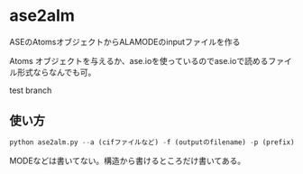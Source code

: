 # ase2alm
ASEのAtomsオブジェクトからALAMODEのinputファイルを作る

Atoms オブジェクトを与えるか、ase.ioを使っているのでase.ioで読めるファイル形式ならなんでも可。

test branch

## 使い方
```python
python ase2alm.py --a (cifファイルなど) -f (outputのfilename) -p (prefix)
```
MODEなどは書いてない。構造から書けるところだけ書いてある。
